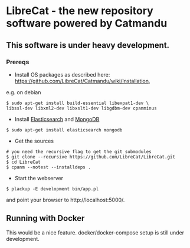 # LibreCat - the new repository software powered by Catmandu

## This software is under heavy development.

### Prereqs

- Install OS packages as described here: https://github.com/LibreCat/Catmandu/wiki/Installation,

e.g. on debian

```
$ sudo apt-get install build-essential libexpat1-dev \
libssl-dev libxml2-dev libxslt1-dev libgdbm-dev cpanminus
```
- Install [Elasticsearch](http://elasticsearch.org) and [MongoDB](http://mongodb.org)

```
$ sudo apt-get install elasticsearch mongodb
```

- Get the sources

```
# you need the recursive flag to get the git submodules
$ git clone --recursive https://github.com/LibreCat/LibreCat.git
$ cd LibreCat
$ cpanm --notest --installdeps .
```

- Start the webserver

```
$ plackup -E development bin/app.pl
```

and point your browser to http://localhost:5000/.

## Running with Docker

This would be a nice feature. docker/docker-compose setup is still under development.
